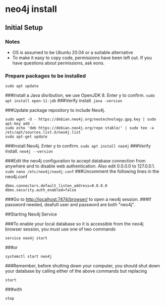 # neo4j install

## Initial Setup

### Notes

* OS is assumed to be Ubuntu 20.04 or a suitable alternative
* To make it easy to copy code, permissions have been left out. If you have questions about permissions, ask eons.

### Prepare packages to be installed
`sudo apt update`

###Install a Java disribution, we use OpenJDK 8. Enter y to confirm.
`sudo apt install open-11-jdk`
###Verify install.
`java -version`

###Update package repository to include Neo4j.
```
sudo wget -O - https://debian.neo4j.org/neotechnology.gpg.key | sudo apt-key add -
sudo echo 'deb https://debian.neo4j.org/repo stable/' | sudo tee -a /etc/apt/sources.list.d/neo4j.list
sudo apt-get update
```

###Install Neo4j. Enter y to confirm.
`sudo apt install neo4j`
###Verify install.
`neo4j --version`

###Edit the neo4j configuration to accept database connection from anywhere and to disable web authentication. Also edit 0.0.0.0 to 127.0.0.1.
`sudo nano /etc/neo4j/neo4j.conf`
###Uncomment the following lines in the neo4j.conf
```
dbms.connectors.default_listen_address=0.0.0.0
dbms.security.auth_enabled=false
```

###Go to <http://localhost:7474/browser/> to open a neo4j session.
###If password needed, deafult user and password are both "neo4j".


##Starting Neo4j Service

###To enable your local database so it is accessible from the neo4j browser session, you must use one of two commands

`service neo4j start`

###or

`systemctl start neo4j`

###Remember, before shutting down your computer, you should shut down your database by calling either of the above commands but replacing

`start`

###with

`stop`





